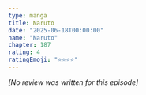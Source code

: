 ```yaml
---
type: manga
title: Naruto
date: "2025-06-18T00:00:00"
name: "Naruto"
chapter: 187
rating: 4
ratingEmoji: "⭐️⭐️⭐️⭐️"
---
```


_[No review was written for this episode]_